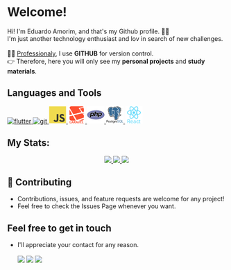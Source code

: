 # Welcome!
Hi! I'm Eduardo Amorim, and that's my Github profile. 👩‍💻 <br>
I'm just another technology enthusiast and lov in search of new challenges. <br><br>
👨‍💻 <a href="https://www.linkedin.com/in/eduardo-amorim-922b181a2/">Professionaly</a>, I use **GITHUB** for version control. <br>
👉 Therefore, here you will only see my **personal projects** and **study materials**. 

## Languages and Tools
<p align="left"> <a href="https://flutter.dev" target="_blank" rel="noreferrer"> <img src="https://www.vectorlogo.zone/logos/flutterio/flutterio-icon.svg" alt="flutter" width="40" height="40"/> </a> <a href="https://git-scm.com/" target="_blank" rel="noreferrer"> <img src="https://www.vectorlogo.zone/logos/git-scm/git-scm-icon.svg" alt="git" width="40" height="40"/> </a> <a href="https://developer.mozilla.org/en-US/docs/Web/JavaScript" target="_blank" rel="noreferrer"> <img src="https://raw.githubusercontent.com/devicons/devicon/master/icons/javascript/javascript-original.svg" alt="javascript" width="40" height="40"/> </a> <a href="https://laravel.com/" target="_blank" rel="noreferrer"> <img src="https://raw.githubusercontent.com/devicons/devicon/master/icons/laravel/laravel-plain-wordmark.svg" alt="laravel" width="40" height="40"/> </a> <a href="https://www.php.net" target="_blank" rel="noreferrer"> <img src="https://raw.githubusercontent.com/devicons/devicon/master/icons/php/php-original.svg" alt="php" width="40" height="40"/> </a> <a href="https://www.postgresql.org" target="_blank" rel="noreferrer"> <img src="https://raw.githubusercontent.com/devicons/devicon/master/icons/postgresql/postgresql-original-wordmark.svg" alt="postgresql" width="40" height="40"/> </a> <a href="https://reactjs.org/" target="_blank" rel="noreferrer"> <img src="https://raw.githubusercontent.com/devicons/devicon/master/icons/react/react-original-wordmark.svg" alt="react" width="40" height="40"/> </a> </p>


## My Stats:
<div align="center">
  <a href="https://github.com/eduardosamorim">
  <img height="180em" src="https://github-readme-stats-eight-theta.vercel.app/api?username=eduardosamorim&show_icons=true&theme=dracula&include_all_commits=true&count_private=true"/>
  <img height="180em" src="https://github-readme-stats-eight-theta.vercel.app/api/top-langs/?username=eduardosamorim&layout=compact&langs_count=7&theme=dracula"/>
  </a>
  <img height="180em" src="http://github-profile-summary-cards.vercel.app/api/cards/profile-details?username=eduardosamorim&theme=dracula&layout=compact"> 
</div>
  
  
## 🤝 Contributing
- Contributions, issues, and feature requests are welcome for any project!
- Feel free to check the Issues Page whenever you want.

## Feel free to get in touch
- I'll appreciate your contact for any reason. <br><br>
  <a href="https://www.linkedin.com/in/eduardo-amorim-922b181a2/" target="_blank"><img src="https://img.shields.io/badge/-LinkedIn-%230077B5?style=for-the-badge&logo=linkedin&logoColor=white" target="_blank"></a> 
  <a href = "mailto:eduardoamorim855@gmail.com"><img src="https://img.shields.io/badge/-Gmail-%23333?style=for-the-badge&logo=gmail&logoColor=white" target="_blank"></a> 
  <a href="https://github.com/eduardosamorim"><img src="https://img.shields.io/badge/github-%23121011.svg?style=for-the-badge&logo=github&logoColor=white"> </a>
 

